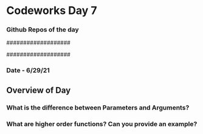 # Codeworks Day 7
### Github Repos of the day

###################



###################

### Date - 6/29/21


## Overview of Day




### What is the difference between Parameters and Arguments?

### What are higher order functions? Can you provide an example?